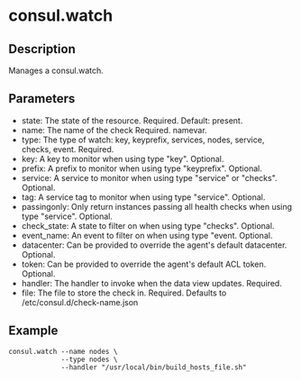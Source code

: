 # consul.watch

## Description

Manages a consul.watch.

## Parameters

* state: The state of the resource. Required. Default: present.
* name: The name of the check Required. namevar.
* type: The type of watch: key, keyprefix, services, nodes, service, checks, event. Required.
* key: A key to monitor when using type "key". Optional.
* prefix: A prefix to monitor when using type "keyprefix". Optional.
* service: A service to monitor when using type "service" or "checks". Optional.
* tag: A service tag to monitor when using type "service". Optional.
* passingonly: Only return instances passing all health checks when using type "service". Optional.
* check_state: A state to filter on when using type "checks". Optional.
* event_name: An event to filter on when using type "event. Optional.
* datacenter: Can be provided to override the agent's default datacenter. Optional.
* token: Can be provided to override the agent's default ACL token. Optional.
* handler: The handler to invoke when the data view updates. Required.
* file: The file to store the check in. Required. Defaults to /etc/consul.d/check-name.json

## Example

```shell
consul.watch --name nodes \
             --type nodes \
             --handler "/usr/local/bin/build_hosts_file.sh"
```

